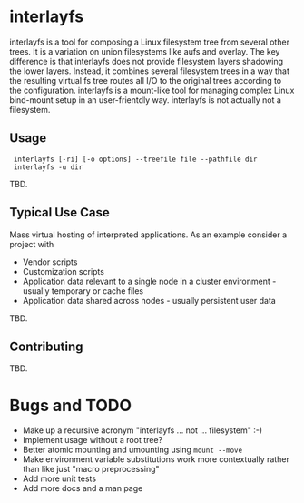 # interlayfs

interlayfs is a tool for composing a Linux filesystem tree from several other
trees. It is a variation on union filesystems like aufs and overlay. The key
difference is that interlayfs does not provide filesystem layers shadowing
the lower layers. Instead, it combines several filesystem trees in a way
that the resulting virtual fs tree routes all I/O to the original trees
according to the configuration. interlayfs is a mount-like tool for managing
complex Linux bind-mount setup in an user-frientdly way. interlayfs is not
actually not a filesystem.

## Usage

```
 interlayfs [-ri] [-o options] --treefile file --pathfile dir
 interlayfs -u dir
```

TBD.

## Typical Use Case

Mass virtual hosting of interpreted applications. As an example consider a
project with
- Vendor scripts
- Customization scripts
- Application data relevant to a single node in a cluster environment - usually temporary or cache files
- Application data shared across nodes - usually persistent user data

TBD.

## Contributing

TBD.

# Bugs and TODO

- Make up a recursive acronym "interlayfs ... not ... filesystem" :-)
- Implement usage without a root tree?
- Better atomic mounting and umounting using `mount --move`
- Make environment variable substitutions work more contextually rather than like just "macro preprocessing"
- Add more unit tests
- Add more docs and a man page
